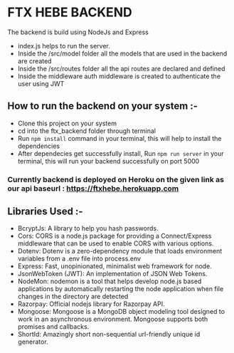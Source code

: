# FTX HEBE BACKEND

The backend is build using NodeJs and Express
- index.js helps to run the server.
- Inside the /src/model folder all the models that are used in the backend are created
- Inside the /src/routes folder all the api routes are declared and defined
- Inside the middleware auth middleware is created to authenticate the user using JWT

## How to run the backend on your system :- 

- Clone this project on your system
- cd into the ftx_backend folder through terminal
- Run `npm install` command in your terminal, this will help to install the dependencies
- After dependecies get successfully install, Run `npm run server` in your terminal, this will run your backend successfully on port 5000

### Currently backend is deployed on Heroku on the given link as our api baseurl : https://ftxhebe.herokuapp.com

## Libraries Used :- 

- BcryptJs: A library to help you hash passwords.
- Cors: CORS is a node.js package for providing a Connect/Express middleware that can be used to enable CORS with various options.
- Dotenv: Dotenv is a zero-dependency module that loads environment variables from a .env file into process.env
- Express: Fast, unopinionated, minimalist web framework for node.
- JsonWebToken (JWT): An implementation of JSON Web Tokens.
- NodeMon: nodemon is a tool that helps develop node.js based applications by automatically restarting the node application when file changes in the directory are detected
- Razorpay: Official nodejs library for Razorpay API.
- Mongoose: Mongoose is a MongoDB object modeling tool designed to work in an asynchronous environment. Mongoose supports both promises and callbacks.
- ShortId: Amazingly short non-sequential url-friendly unique id generator.
